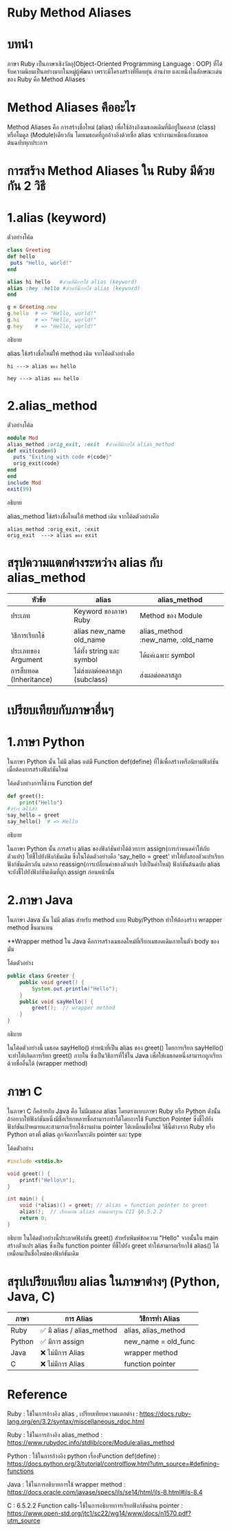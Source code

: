 # Ruby Method Aliases
# บทนำ
  ภาษา Ruby เป็นภาษาเชิงวัตถุ(Object-Oriented Programming Language : OOP) ที่ได้รับความนิยมเป็นอย่างมากในหมู่ผู้พัฒนา เพราะมีโครงสร้างที่ยืดหยุ่น อ่านง่าย และหนึ่งในลักษณะเด่นของ Ruby คือ Method Aliases 

# Method Aliases คืออะไร
Method Aliases คือ การสร้างชื่อใหม่ (alias) เพื่อใช้อ้างอิงเมธอดเดิมที่มีอยู่ในคลาส (class) หรือโมดูล (Module)เดียวกัน โดยเมธอดที่ถูกอ้างอิงด้วยชื่อ alias จะทำงานเหมือนกับเมธอดต้นฉบับทุกประการ
# การสร้าง Method Aliases ใน Ruby มีด้วยกัน 2 วิธี
# 1.alias (keyword)
   ตัวอย่างโค้ด
   ```ruby
class Greeting
  def hello
    puts "Hello, world!"
  end

  alias hi hello   #ส่วนที่มีการใช้ alias (keyword)
  alias :hey :hello #ส่วนที่มีการใช้ alias (keyword)
end

g = Greeting.new
g.hello  # => "Hello, world!"
g.hi     # => "Hello, world!"
g.hey    # => "Hello, world!" 
```
อธิบาย

alias ใช้สร้างชื่อใหม่ให้ method เดิม จากโค้ดตัวอย่างคือ
```
hi ---> alias ของ hello

hey ---> alias ของ hello
```


# 2.alias_method
  ตัวอย่างโค้ด
  ```ruby
  module Mod
  alias_method :orig_exit, :exit  #ส่วนที่มีการใช้ alias_method
  def exit(code=0)
    puts "Exiting with code #{code}"
    orig_exit(code)
  end
end
include Mod
exit(99)
```

อธิบาย

alias_method ใช้สร้างชื่อใหม่ให้ method เดิม จากโค้ดตัวอย่างคือ
```
alias_method :orig_exit, :exit
orig_exit  ---> alias ของ exit
```

# สรุปความแตกต่างระหว่าง alias กับ alias_method

| หัวข้อ | alias | alias_method |
| --------------- | --------------- | --------------- |
| ประเภท | Keyword ของภาษา Ruby | Method ของ Module |
| วิธีการเรียกใช้ | alias new_name old_name | alias_method :new_name, :old_name |
| ประเภทของ Argument | ได้ทั้ง string และ symbol | ได้แค่เฉพาะ symbol |
| การสืบทอด (Inheritance) | ไม่ส่งผลต่อคลาสลูก (subclass) | ส่งผลต่อคลาสลูก |

# เปรียบเทียบกับภาษาอื่นๆ
# 1.ภาษา Python
ในภาษา Python นั้น ไม่มี alias แต่มี Function def(define) ที่ใช้เพื่อสร้างหรือนิยามฟังก์ชัน เมื่อต้องการสร้างฟังก์ชันใหม่ 

โค้ดตัวอย่างการใช้งาน Function def
```python
def greet():
    print("Hello")
#สร้าง alias
say_hello = greet
say_hello()  # => Hello
```
อธิบาย

ในภาษา Python นั้น การสร้าง alias ของฟังก์ชันทำได้ด้วยการ assign(การกำหนดค่าให้กับตัวแปร) ให้ชี้ไปยังฟังก์ชันเดิม ซึ่งในโค้ดตัวอย่างคือ 'say_hello = greet' ทำให้ทั้งสองตัวแปรเรียกฟังก์ชันเดียวกัน แต่หาก reassign(การเปลี่ยนค่าของตัวแปร ไปเป็นค่าใหม่) ฟังก์ชันต้นฉบับ alias จะยังชี้ไปยังฟังก์ชันเดิมที่ถูก assign ก่อนหน้านั้น


# 2.ภาษา Java
ในภาษา Java นั้น ไม่มี alias สำหรับ method แบบ Ruby/Python ทำให้ต้องสร้าง wrapper method ขึ้นมาแทน

**Wrapper method ใน Java คือการสร้างเมธอดใหม่ที่เรียกเมธอดเดิมภายในตัว body ของมัน

โค้ดตัวอย่าง
```java
public class Greeter {
    public void greet() {
        System.out.println("Hello");
    }
    public void sayHello() {
        greet();  // wrapper method
    }
}
```

อธิบาย

ในโค้ดตัวอย่างนี้ เมธอด sayHello() ทำหน้าที่เป็น alias ของ greet() โดยการเรียก sayHello() จะทำให้เกิดการเรียก greet() ภายใน ซึ่งเป็นวิธีการที่ใช้ใน Java เพื่อให้เมธอดหนึ่งสามารถถูกเรียกด้วยชื่ออื่นได้ (wrapper method)

# ภาษา C
ในภาษา C ก็คล้ายกับ Java คือ ไม่มีเมธอด alias โดยตรงแบบภาษา Ruby หรือ Python ดังนั้นถ้าอยากให้ฟังก์ชันหนึ่งมีชื่อเรียกหลายชื่อสามารถทำได้โดยการใช้ Function Pointer ซึ่งชี้ไปยังฟังก์ชันเป้าหมายและสามารถเรียกใช้งานผ่าน pointer ได้เหมือนชื่อใหม่ 
วิธีนี้ต่างจาก Ruby หรือ Python ตรงที่ alias ถูกจัดการในระดับ pointer และ type

โค้ดตัวอย่าง
```c
#include <stdio.h>

void greet() {
    printf("Hello\n");
}

int main() {
    void (*alias)() = greet; // alias = function pointer to greet
    alias();  // เรียกผ่าน alias ตามมาตรฐาน C11 §6.5.2.2
    return 0;
}
```

อธิบาย
ในโค้ดตัวอย่างนี้ประกาศฟังก์ชัน greet() สำหรับพิมพ์ข้อความ "Hello" จากนั้นใน main สร้างตัวแปร alias ซึ่งเป็น function pointer ที่ชี้ไปยัง greet ทำให้สามารถเรียกใช้ alias() ได้เหมือนเป็นชื่อใหม่ของฟังก์ชันเดิม



# สรุปเปรียบเทียบ alias ในภาษาต่างๆ (Python, Java, C)
| ภาษา | การ Alias | วิธีการทำ Alias |
| --------------- | --------------- | --------------- |
| Ruby | ✅ มี alias / alias_method | alias, alias_method |
| Python | ✅ มีการ assign | new_name = old_func |
| Java | ❌ ไม่มีการ Alias | wrapper method |
| C | ❌ ไม่มีการ Alias | function pointer |



# Reference
Ruby : ใช้ในการอ้างอิง alias  , เปรียบเทียบความแตกต่าง : https://docs.ruby-lang.org/en/3.2/syntax/miscellaneous_rdoc.html  

Ruby : ใช้ในการอ้างอิง alias_method : https://www.rubydoc.info/stdlib/core/Module:alias_method  

Python : ใช้ในการอ้างอิง python เรื่องFunction def(define) : https://docs.python.org/3/tutorial/controlflow.html?utm_source=#defining-functions 

Java : ใช้ในการอธิบายการใช้ wrapper method : https://docs.oracle.com/javase/specs/jls/se14/html/jls-8.html#jls-8.4   

C : 6.5.2.2 Function calls-ใช้ในการอธิบายการเรียกฟังก์ชันผ่าน pointer : https://www.open-std.org/jtc1/sc22/wg14/www/docs/n1570.pdf?utm_source    

